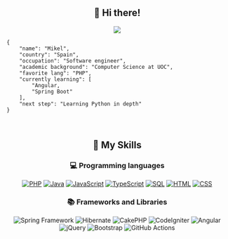 <h2 align="center">👋 Hi there!</h2>

<p align="center">
  <img src="https://komarev.com/ghpvc/?username=mikelweb&color=orange"/>
</p>

```
{
	"name": "Mikel",
	"country": "Spain",
	"occupation": "Software engineer",
	"academic background": "Computer Science at UOC",
	"favorite lang": "PHP",
	"currently learning": [
		"Angular,
		"Spring Boot"
	],
	"next step": "Learning Python in depth"
}
```
<br/>

<h2 align="center">🌱 My Skills</h2>

<h3 align="center">💻 Programming languages</h3>

<p align="center">
	<a href="https://github.com/search?q=user%3Amikelweb+language%3Ac%23&type=code"><img alt="PHP" src="https://custom-icon-badges.demolab.com/badge/PHP-68217A.svg?logo=php&logoColor=white"></a>
	<a href="https://github.com/search?q=user%3Amikelweb+language%3Ajava&type=code"><img alt="Java" src="https://custom-icon-badges.demolab.com/badge/Java-007396.svg?logo=java&logoColor=white"></a>
	<a href="https://github.com/search?q=user%3Amikelweb+language%3Ajavascript&type=code"><img alt="JavaScript" src="https://img.shields.io/badge/JavaScript-F7DF1E.svg?logo=javascript&logoColor=black"></a>
	<a href="https://github.com/search?q=user%3Amikelweb+language%3Atypescript&type=code"><img alt="TypeScript" src="https://img.shields.io/badge/TypeScript-2671E5.svg?logo=typescript&logoColor=white"></a>
  <a href="https://github.com/search?q=user%3Amikelweb+language%3Asql&type=code"><img alt="SQL" src="https://custom-icon-badges.demolab.com/badge/SQL-025E8C.svg?logo=database&logoColor=white"></a>
	<a href="https://github.com/search?q=user%3Amikelweb+language%3Ahtml&type=code"><img alt="HTML" src="https://img.shields.io/badge/HTML-E34F26.svg?logo=html5&logoColor=white"></a>
	<a href="https://github.com/search?q=user%3Amikelweb+language%3Acss&type=code"><img alt="CSS" src="https://img.shields.io/badge/CSS-1572B6.svg?logo=css3&logoColor=white"></a>
</p>

<h3 align="center">📚 Frameworks and Libraries</h3>

<p align="center">
  <img alt="Spring Framework" src="https://img.shields.io/badge/SpringBoot-6DB33F?style=flat-square&logo=Spring&logoColor=white">
  <img alt="Hibernate" src="https://img.shields.io/badge/Hibernate-59666C?logo=Hibernate&logoColor=white">
  <img alt="CakePHP" src="https://img.shields.io/badge/CakePHP-C62634?style=flat-square&logo=CakePHP&logoColor=white">
  <img alt="CodeIgniter" src="https://img.shields.io/badge/CodeIgniter-F05033?style=flat-square&logo=CodeIgniter&logoColor=white">
  <img alt="Angular" src="https://img.shields.io/badge/Angular-CC2927.svg?logo=angular&logoColor=white">
  <img alt="jQuery" src="https://img.shields.io/badge/jQuery-0078d7.svg?logo=jquery&logoColor=white">
  <img alt="Bootstrap" src="https://img.shields.io/badge/Bootstrap-7952B3.svg?logo=bootstrap&logoColor=white">
  <img alt="GitHub Actions" src="https://img.shields.io/badge/GitHub%20Actions-2671E5.svg?logo=github%20actions&logoColor=white">
</p>
